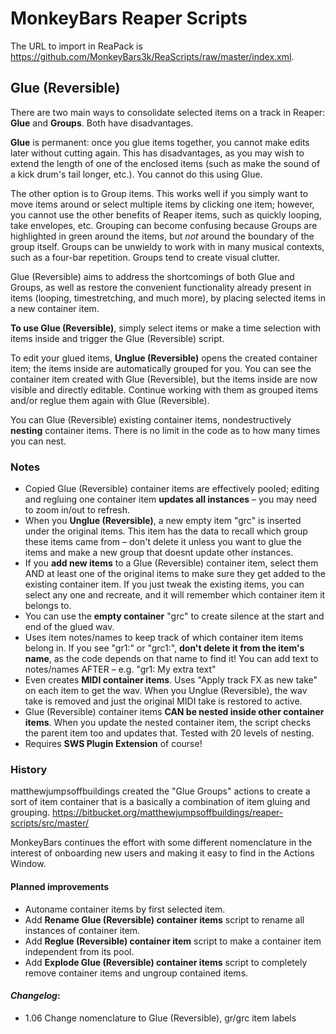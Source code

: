 # MonkeyBars Reaper Scripts

The URL to import in ReaPack is https://github.com/MonkeyBars3k/ReaScripts/raw/master/index.xml.


## Glue (Reversible)

There are two main ways to consolidate selected items on a track in Reaper: **Glue** and **Groups**. Both have disadvantages. 

**Glue** is permanent: once you glue items together, you cannot make edits later without cutting again. This has disadvantages, as you may wish to extend the length of one of the enclosed items (such as make the sound of a kick drum's tail longer, etc.). You cannot do this using Glue.

The other option is to Group items. This works well if you simply want to  move items around or select multiple items by clicking one item; however, you cannot use the other benefits of Reaper items, such as quickly looping, take envelopes, etc. Grouping can become confusing because Groups are highlighted in green around the items, but *not* around the boundary of the group itself. Groups can be unwieldy to work with in many musical contexts, such as a four-bar repetition. Groups tend to create visual clutter.

Glue (Reversible) aims to address the shortcomings of both Glue and Groups, as well as restore the convenient functionality already present in items (looping, timestretching, and much more), by placing selected items in a new container item. 

**To use Glue (Reversible)**, simply select items or make a time selection with items inside and trigger the Glue (Reversible) script.

To edit your glued items, **Unglue (Reversible)** opens the created container item; the items inside are automatically grouped for you. You can see the container item created with Glue (Reversible), but the items inside are now visible and directly editable. Continue working with them as grouped items and/or reglue them again with Glue (Reversible). 

You can  Glue (Reversible) existing container items, nondestructively **nesting** container items. There is no limit in the code as to how many times you can nest.

### Notes
- Copied Glue (Reversible) container items are effectively pooled; editing and regluing one container item **updates all instances** – you may need to zoom in/out to refresh.
- When you **Unglue (Reversible)**, a new empty item "grc" is inserted under the original items. This item has the data to recall which group these items came from – don't delete it unless you want to glue the items and make a new group that doesnt update other instances.
- If you **add new items** to a Glue (Reversible) container item, select them AND at least one of the original items to make sure they get added to the existing container item. If you just tweak the existing items, you can select any one and recreate, and it will remember which container item it belongs to.
- You can use the **empty container** "grc" to create silence at the start and end of the glued wav.
- Uses item notes/names to keep track of which container item items belong in. If you see "gr1:" or "grc1:", **don't delete it from the item's name**, as the code depends on that name to find it! You can add text to notes/names AFTER – e.g. "gr1: My extra text"
- Even creates **MIDI container items**. Uses "Apply track FX as new take" on each item to get the wav. When you Unglue (Reversible), the wav take is removed and just the original MIDI take is restored to active.
- Glue (Reversible) container items **CAN be nested inside other container items**. When you update the nested container item, the script checks the parent item too and updates that. Tested with 20 levels of nesting.
- Requires **SWS Plugin Extension** of course!

### History

matthewjumpsoffbuildings created the "Glue Groups" actions to create a sort of item container that is a basically a combination of item gluing and grouping. https://bitbucket.org/matthewjumpsoffbuildings/reaper-scripts/src/master/

MonkeyBars continues the effort with some different nomenclature in the interest of onboarding new users and making it easy to find in the Actions Window.


#### Planned improvements
- Autoname container items by first selected item.
- Add **Rename Glue (Reversible) container items** script to rename all instances of container item.
- Add **Reglue (Reversible) container item** script to make a container item independent from its pool.
- Add **Explode Glue (Reversible) container items** script to completely remove container items and ungroup contained items.

#### *Changelog*:
- 1.06 Change nomenclature to Glue (Reversible), gr/grc item labels

